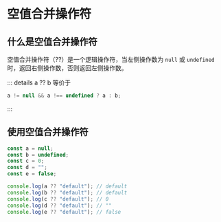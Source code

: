 # 空值合并操作符

## 什么是空值合并操作符

空值合并操作符（??）是一个逻辑操作符，当左侧操作数为 `null` 或 `undefined` 时，返回右侧操作数，否则返回左侧操作数。

::: details a ?? b 等价于

```js
a != null && a !== undefined ? a : b;
```

:::

## 使用空值合并操作符

```javascript
const a = null;
const b = undefined;
const c = 0;
const d = "";
const e = false;

console.log(a ?? "default"); // default
console.log(b ?? "default"); // default
console.log(c ?? "default"); // 0
console.log(d ?? "default"); // ""
console.log(e ?? "default"); // false
```
